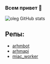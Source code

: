 ### Всем привет 👋


![oleg GitHub stats](https://github-readme-stats.vercel.app/api?username=oleg-medovikov)


## Репы: 

* [arhmbot](https://github.com/oleg-medovikov/arhmbot)
* [arhmapi](https://github.com/oleg-medovikov/arhmapi)
* [miac_worker](https://github.com/oleg-medovikov/miac_worker)

<!--
**oleg-medovikov/oleg-medovikov** is a ✨ _special_ ✨ repository because its `README.md` (this file) appears on your GitHub profile.

Here are some ideas to get you started:

- 🔭 I’m currently working on ...
- 🌱 I’m currently learning ...
- 👯 I’m looking to collaborate on ...
- 🤔 I’m looking for help with ...
- 💬 Ask me about ...
- 📫 How to reach me: ...
- 😄 Pronouns: ...
- ⚡ Fun fact: ...
-->
